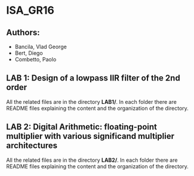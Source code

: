 # ISA_GR16

## Authors:
- Bancila, Vlad George
- Bert, Diego
- Combetto, Paolo

## LAB 1: Design of a lowpass IIR filter of the 2nd order

All the related files are in the directory **LAB1/**. In each folder there are README files explaining the content and the organization of the directory.

## LAB 2: Digital Arithmetic: floating-point multiplier with various significand multiplier architectures


All the related files are in the directory **LAB2/**. In each folder there are README files explaining the content and the organization of the directory.
